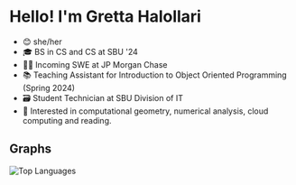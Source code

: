 # Hello! I'm Gretta Halollari
- 😊 she/her
- 🎓 BS in CS and CS at SBU '24
- 👩‍💻 Incoming SWE at JP Morgan Chase
- 📚 Teaching Assistant for Introduction to Object Oriented Programming (Spring 2024)
- 🗃️ Student Technician at SBU Division of IT
- 🩵 Interested in computational geometry, numerical analysis, cloud computing and reading.

## Graphs
![Top Languages](https://github-readme-stats.vercel.app/api/top-langs/?username=ingrettable&langs_count=8&hide=html&layout=compact)

<!--
**ingrettable/ingrettable** is a ✨ _special_ ✨ repository because its `README.md` (this file) appears on your GitHub profile.

Here are some ideas to get you started:

- 🔭 I’m currently working on ...
- 🌱 I’m currently learning ...
- 👯 I’m looking to collaborate on ...
- 🤔 I’m looking for help with ...
- 💬 Ask me about ...
- 📫 How to reach me: ...
- 😄 Pronouns: ...
- ⚡ Fun fact: ...
-->
